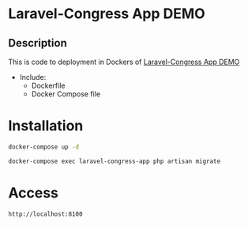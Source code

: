 # Laravel-Congress App DEMO
## Description
This is code to deployment in Dockers of [Laravel-Congress App DEMO](https://github.com/RafaTorices/Laravel-Congress-App.git)

- Include:
    - Dockerfile
    - Docker Compose file


# Installation

```bash
docker-compose up -d
```
```bash
docker-compose exec laravel-congress-app php artisan migrate
```

# Access
```
http://localhost:8100
```
 